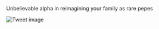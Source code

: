 Unbelievable alpha in reimagining your family as rare pepes


![Tweet image](/asset/crosspoast/Gnj6hmabIAAjAXR.jpg)

